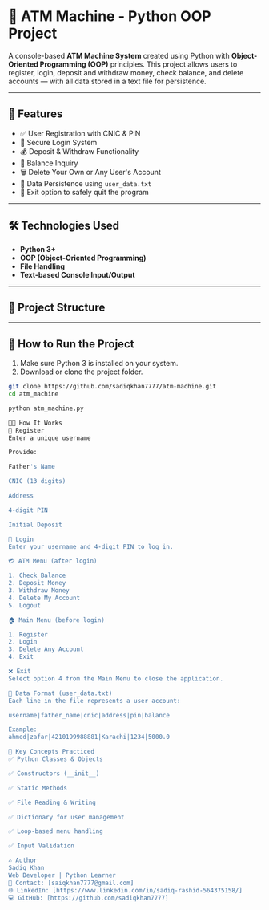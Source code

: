 # 🏦 ATM Machine - Python OOP Project

A console-based **ATM Machine System** created using Python with **Object-Oriented Programming (OOP)** principles. This project allows users to register, login, deposit and withdraw money, check balance, and delete accounts — with all data stored in a text file for persistence.

---

## 📌 Features

- ✅ User Registration with CNIC & PIN
- 🔐 Secure Login System
- 💰 Deposit & Withdraw Functionality
- 🧾 Balance Inquiry
- 🗑 Delete Your Own or Any User's Account
- 💾 Data Persistence using `user_data.txt`
- 👋 Exit option to safely quit the program

---

## 🛠️ Technologies Used

- **Python 3+**
- **OOP (Object-Oriented Programming)**
- **File Handling**
- **Text-based Console Input/Output**

---

## 📂 Project Structure


---

## 🚀 How to Run the Project

1. Make sure Python 3 is installed on your system.
2. Download or clone the project folder.

```bash
git clone https://github.com/sadiqkhan7777/atm-machine.git
cd atm_machine

python atm_machine.py

🧑‍💻 How It Works
🧍 Register
Enter a unique username

Provide:

Father's Name

CNIC (13 digits)

Address

4-digit PIN

Initial Deposit

🔐 Login
Enter your username and 4-digit PIN to log in.

💳 ATM Menu (after login)

1. Check Balance
2. Deposit Money
3. Withdraw Money
4. Delete My Account
5. Logout

🏠 Main Menu (before login)

1. Register
2. Login
3. Delete Any Account
4. Exit

❌ Exit
Select option 4 from the Main Menu to close the application.

📄 Data Format (user_data.txt)
Each line in the file represents a user account:

username|father_name|cnic|address|pin|balance

Example:
ahmed|zafar|4210199988881|Karachi|1234|5000.0

🧠 Key Concepts Practiced
✅ Python Classes & Objects

✅ Constructors (__init__)

✅ Static Methods

✅ File Reading & Writing

✅ Dictionary for user management

✅ Loop-based menu handling

✅ Input Validation

✍️ Author
Sadiq Khan
Web Developer | Python Learner 
📧 Contact: [saiqkhan7777@gmail.com]
🌐 LinkedIn: [https://www.linkedin.com/in/sadiq-rashid-564375158/]
💻 GitHub: [https://github.com/sadiqkhan7777]
